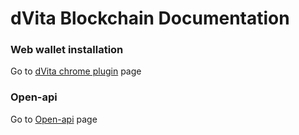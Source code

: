 # dVita Blockchain Documentation


### Web wallet installation

Go to [dVita chrome plugin](https://github.com/dVita-Labs/wallet-plugin) page

### Open-api

Go to [Open-api](https://github.com/dVita-Labs/open-api) page